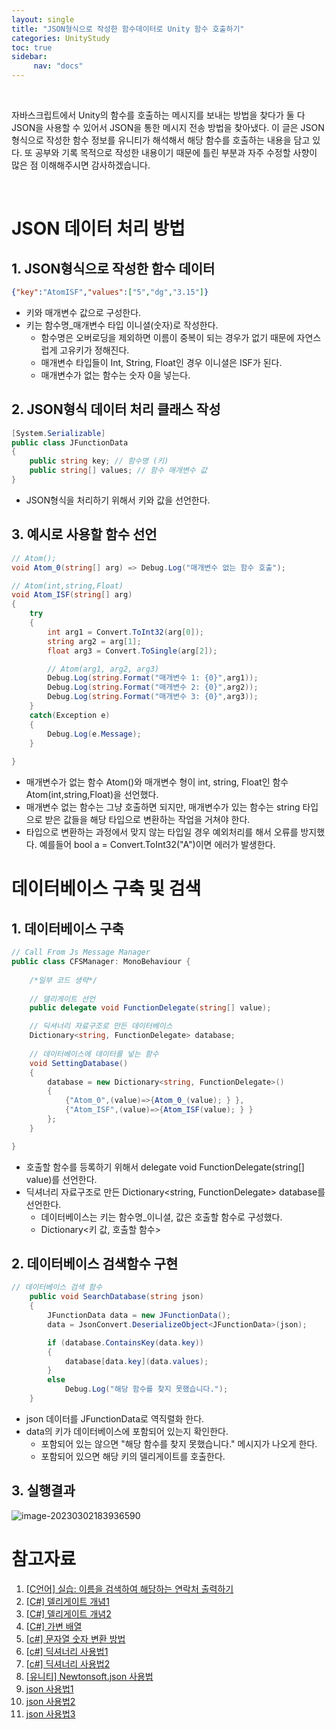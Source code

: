 ```yaml
---
layout: single
title: "JSON형식으로 작성한 함수데이터로 Unity 함수 호출하기"
categories: UnityStudy
toc: true
sidebar:
     nav: "docs"
---
```




<br>

 자바스크립트에서 Unity의 함수를 호출하는 메시지를 보내는 방법을 찾다가 둘 다 JSON을 사용할 수 있어서 JSON을 통한 메시지 전송 방법을 찾아냈다. 이 글은 JSON 형식으로 작성한 함수 정보를 유니티가 해석해서 해당 함수를 호출하는 내용을 담고 있다. 또 공부와 기록 목적으로 작성한 내용이기 때문에 틀린 부분과 자주 수정할 사향이 많은 점 이해해주시면 감사하겠습니다.

<br>

# JSON 데이터 처리 방법

## 1. JSON형식으로 작성한 함수 데이터

~~~json
{"key":"AtomISF","values":["5","dg","3.15"]}
~~~

* 키와 매개변수 값으로 구성한다.
* 키는 함수명_매개변수 타입 이니셜(숫자)로 작성한다.
  - 함수명은 오버로딩을 제외하면 이름이 중복이 되는 경우가 없기 때문에 자연스럽게 고유키가 정해진다.
  - 매개변수 타입들이 Int, String, Float인 경우 이니셜은 ISF가 된다.
  - 매개변수가 없는 함수는 숫자 0을 넣는다.



## 2. JSON형식 데이터 처리 클래스 작성

~~~csharp
[System.Serializable]
public class JFunctionData
{
    public string key; // 함수명 (키) 
    public string[] values; // 함수 매개변수 값
}
~~~

* JSON형식을 처리하기 위해서 키와 값을 선언한다.



## 3. 예시로 사용할 함수 선언

~~~csharp
// Atom();
void Atom_0(string[] arg) => Debug.Log("매개변수 없는 함수 호출");

// Atom(int,string,Float)
void Atom_ISF(string[] arg)
{
    try
    {
        int arg1 = Convert.ToInt32(arg[0]);
        string arg2 = arg[1];
        float arg3 = Convert.ToSingle(arg[2]);

        // Atom(arg1, arg2, arg3)
        Debug.Log(string.Format("매개변수 1: {0}",arg1));
        Debug.Log(string.Format("매개변수 2: {0}",arg2));
        Debug.Log(string.Format("매개변수 3: {0}",arg3));
    }
    catch(Exception e)
    {
        Debug.Log(e.Message);
    }
    
}
~~~



* 매개변수가 없는 함수 Atom()와 매개변수 형이 int, string, Float인 함수 Atom(int,string,Float)을 선언했다.
* 매개변수 없는 함수는 그냥 호출하면 되지만, 매개변수가 있는 함수는 string 타입으로 받은 값들을 해당 타입으로 변환하는 작업을 거쳐야 한다.
* 타입으로 변환하는 과정에서 맞지 않는 타입일 경우 예외처리를 해서 오류를 방지했다. 예를들어 bool a = Convert.ToInt32("A")이면 에러가 발생한다.



# 데이터베이스 구축 및 검색

## 1. 데이터베이스 구축

~~~csharp
// Call From Js Message Manager
public class CFSManager: MonoBehaviour {
    
    /*일부 코드 생략*/
    
    // 델리게이트 선언
    public delegate void FunctionDelegate(string[] value);

    // 딕셔너리 자료구조로 만든 데이터베이스
    Dictionary<string, FunctionDelegate> database;
    
    // 데이터베이스에 데이터를 넣는 함수
    void SettingDatabase()
    {
        database = new Dictionary<string, FunctionDelegate>()
        {
            {"Atom_0",(value)=>{Atom_0_(value); } },
            {"Atom_ISF",(value)=>{Atom_ISF(value); } }
        };
    }

}
~~~

* 호출할 함수를 등록하기 위해서 delegate void FunctionDelegate(string[] value)를 선언한다.
* 딕셔너리 자료구조로 만든 Dictionary<string, FunctionDelegate> database를 선언한다.
  - 데이터베이스는 키는 함수명_이니셜, 값은 호출할 함수로 구성했다.
  - Dictionary<키 값, 호출할 함수>



## 2. 데이터베이스 검색함수 구현

~~~csharp
// 데이터베이스 검색 함수
    public void SearchDatabase(string json) 
    {
        JFunctionData data = new JFunctionData();
        data = JsonConvert.DeserializeObject<JFunctionData>(json);

        if (database.ContainsKey(data.key))
        {
            database[data.key](data.values);
        }
        else
            Debug.Log("해당 함수를 찾지 못했습니다.");
    }
~~~

* json 데이터를 JFunctionData로 역직렬화 한다.
* data의 키가 데이터베이스에 포함되어 있는지 확인한다.
  - 포함되어 있는 않으면 "해당 함수를 찾지 못했습니다." 메시지가 나오게 한다.
  - 포함되어 있으면 해당 키의 델리게이트를 호출한다.



## 3. 실행결과

![image-20230302183936590](..\..\images\2023-03-02-JsonDataFuncionCall\image-20230302183936590.png)



# 참고자료

1. [[C언어] 실습: 이름을 검색하여 해당하는 연락처 출력하기](https://blog.hexabrain.net/151)
2. [[C#] 델리게이트 개념1](https://blog.hexabrain.net/151)
3. [[C#] 델리게이트 개념2](https://seonbicode.tistory.com/27)
4. [[C#] 가변 배열](https://learn.microsoft.com/ko-kr/dotnet/csharp/programming-guide/arrays/jagged-arrays)
5. [[c#] 문자열 숫자 변환 방법](https://codingcoding.tistory.com/789)
6. [[c#] 딕셔너리 사용법1](https://codingcoding.tistory.com/380)
7. [[c#] 딕셔너리 사용법2](https://developer-talk.tistory.com/697)
8. [[유니티] Newtonsoft.json 사용법](https://postiveground.com/etc/%EC%9C%A0%EB%8B%88%ED%8B%B0-json-%EC%82%AC%EC%9A%A9-%EB%B0%A9%EB%B2%95/)
9. [json 사용법1](http://www.tcpschool.com/json/json_use_js)
10. [json 사용법2](https://developer.mozilla.org/ko/docs/Learn/JavaScript/Objects/JSON)
11. [json 사용법3](https://java119.tistory.com/54)
